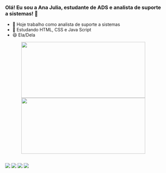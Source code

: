 ### Olá! Eu sou a Ana Julia, estudante de ADS e analista de suporte a sistemas! 👋

- 🔭 Hoje trabalho como analista de suporte a sistemas
- 🌱 Estudando HTML, CSS e Java Script
- 😄 Ela/Dela

<div align="center">
  <a href="https://github.com/n4ju15">
  <img height="180em" width="400" src="https://github-readme-stats.vercel.app/api?username=n4ju15&show_icons=true&theme=dracula&include_all_commits=true&count_private=true"/>
  <img height="180em" width="400" src="https://github-readme-stats.vercel.app/api/top-langs/?username=n4ju15&layout=compact&langs_count=7&theme=dracula"/>
</div>
  
  ##
  
  <div> 
  <a href="https://www.instagram.com/anajulia_albano/" target="_blank"><img src="https://img.shields.io/badge/-Instagram-%23E4405F?style=for-the-badge&logo=instagram&logoColor=white" target="_blank"></a>
 <a href="https://discord.gg/wagxzStdcR" target="_blank"><img src="https://img.shields.io/badge/Discord-7289DA?style=for-the-badge&logo=discord&logoColor=white" target="_blank"></a> 
  <a href = "mailto:anajulia.garialbano15@gmail.com"><img src="https://img.shields.io/badge/-Gmail-%23333?style=for-the-badge&logo=gmail&logoColor=white" target="_blank"></a>
  <a href="https://www.linkedin.com/in/ana-j%C3%BAlia-albano-analista-de-ti/" target="_blank"><img src="https://img.shields.io/badge/-LinkedIn-%230077B5?style=for-the-badge&logo=linkedin&logoColor=white" target="_blank"></a>
  
  </div>
